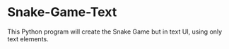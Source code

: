 # Snake-Game-Text

This Python program will create the Snake Game but in text UI, using only text elements.